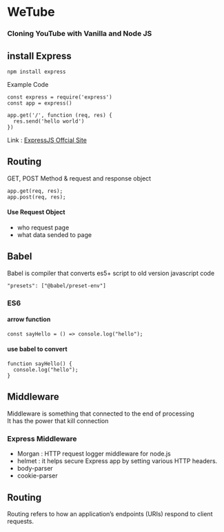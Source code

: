 # WeTube

### Cloning YouTube with Vanilla and Node JS

## install Express

```
npm install express
```

Example Code

```
const express = require('express')
const app = express()

app.get('/', function (req, res) {
  res.send('hello world')
})
```

Link : [ExpressJS Offcial Site][expresslink]

[expresslink]: https://expressjs.com/ "To ExpressJS"

## Routing

GET, POST Method & request and response object

```
app.get(req, res);
app.post(req, res);
```

#### Use Request Object

- who request page
- what data sended to page

## Babel

Babel is compiler that converts es5+ script to old version javascript code

```
"presets": ["@babel/preset-env"]
```

### ES6

#### arrow function

```
const sayHello = () => console.log("hello");
```

#### use babel to convert

```
function sayHello() {
  console.log("hello");
}
```

## Middleware

Middleware is something that connected to the end of processing<br>
It has the power that kill connection

### Express Middleware

- Morgan : HTTP request logger middleware for node.js
- helmet : it helps secure Express app by setting various HTTP headers.
- body-parser
- cookie-parser

## Routing

Routing refers to how an application’s endpoints (URIs) respond to client requests.
